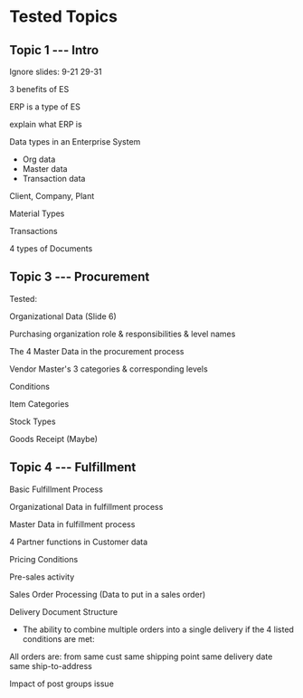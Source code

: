 # Tested Topics

Topic 1 --- Intro
----------

Ignore slides:
9-21
29-31

3 benefits of ES

ERP is a type of ES

explain what ERP is

Data types in an Enterprise System
- Org data
- Master data
- Transaction data

Client, Company, Plant

Material Types

Transactions

4 types of Documents



Topic 3 --- Procurement
----------

Tested:

Organizational Data (Slide 6)

Purchasing organization role & responsibilities & level names

The 4 Master Data in the procurement process

Vendor Master's 3 categories & corresponding levels

Conditions

Item Categories

Stock Types

Goods Receipt (Maybe)


Topic 4 --- Fulfillment
---------

Basic Fulfillment Process

Organizational Data in fulfillment process

Master Data in fulfillment process

4 Partner functions in Customer data


Pricing Conditions

Pre-sales activity

Sales Order Processing (Data to put in a sales order)

Delivery Document Structure
- The ability to combine multiple orders into a single delivery if the 4 listed conditions are met:

All orders are:
    from same cust
    same shipping point
    same delivery date
    same ship-to-address

Impact of post groups issue